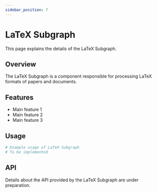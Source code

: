 ```yaml
---
sidebar_position: 7
---
```


# LaTeX Subgraph

This page explains the details of the LaTeX Subgraph.

## Overview

The LaTeX Subgraph is a component responsible for processing LaTeX formats of papers and documents.

## Features

- Main feature 1
- Main feature 2
- Main feature 3

## Usage

```python
# Example usage of LaTeX Subgraph
# To be implemented
```

## API

Details about the API provided by the LaTeX Subgraph are under preparation.
